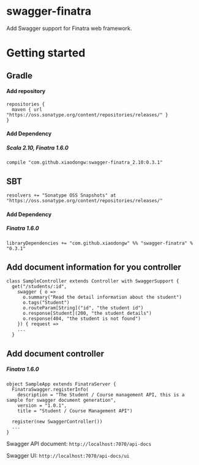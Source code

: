 # swagger-finatra
Add Swagger support for Finatra web framework.

# Getting started
## Gradle
#### Add repository

	repositories {
	  maven { url "https://oss.sonatype.org/content/repositories/releases/" }
	}

#### Add Dependency

##### Scala 2.10, Finatra 1.6.0

	compile "com.github.xiaodongw:swagger-finatra_2.10:0.3.1"

## SBT
	resolvers += "Sonatype OSS Snapshots" at "https://oss.sonatype.org/content/repositories/releases/"

#### Add Dependency

##### Finatra 1.6.0

	libraryDependencies += "com.github.xiaodongw" %% "swagger-finatra" % "0.3.1"

## Add document information for you controller

    class SampleController extends Controller with SwaggerSupport {
      get("/students/:id",
        swagger { o =>
          o.summary("Read the detail information about the student")
          o.tags("Student")
          o.routeParam[String]("id", "the student id")
          o.response[Student](200, "the student details")
          o.response(404, "the student is not found")
        }) { request =>
        ...
      }

## Add document controller

##### Finatra 1.6.0

    object SampleApp extends FinatraServer {
      FinatraSwagger.registerInfo(
        description = "The Student / Course management API, this is a sample for swagger document generation",
        version = "1.0.1",
        title = "Student / Course Management API")

      register(new SwaggerController())
      ...
    }

Swagger API document: ```http://localhost:7070/api-docs```

Swagger UI: ```http://localhost:7070/api-docs/ui```
